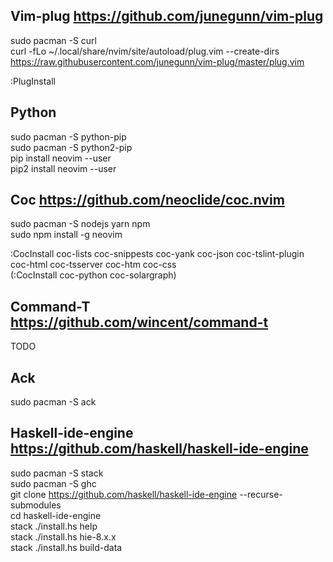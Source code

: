 ## Vim-plug https://github.com/junegunn/vim-plug
sudo pacman -S curl </br>
curl -fLo ~/.local/share/nvim/site/autoload/plug.vim --create-dirs https://raw.githubusercontent.com/junegunn/vim-plug/master/plug.vim </br>

:PlugInstall </br>
 
## Python 
sudo pacman -S python-pip </br>
sudo pacman -S python2-pip </br>
pip install neovim --user </br>
pip2 install neovim --user </br>

## Coc https://github.com/neoclide/coc.nvim
sudo pacman -S nodejs yarn npm </br>
sudo npm install -g neovim </br>

:CocInstall coc-lists coc-snippests coc-yank coc-json coc-tslint-plugin coc-html coc-tsserver coc-htm coc-css  </br>
(:CocInstall coc-python coc-solargraph) </br>

## Command-T https://github.com/wincent/command-t

TODO </br>

## Ack
sudo pacman -S ack </br>

## Haskell-ide-engine https://github.com/haskell/haskell-ide-engine
sudo pacman -S stack </br>
sudo pacman -S ghc </br>
git clone https://github.com/haskell/haskell-ide-engine --recurse-submodules </br>
cd haskell-ide-engine </br>
stack ./install.hs help </br>
stack ./install.hs hie-8.x.x </br>
stack ./install.hs build-data </br>
